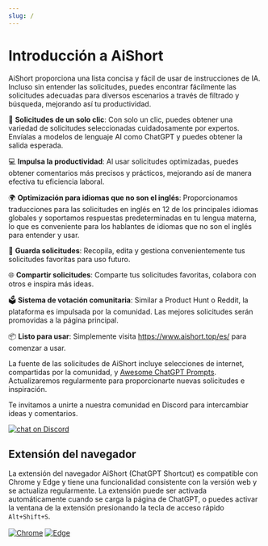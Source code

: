 ```yaml
---
slug: /
---
```


# Introducción a AiShort

AiShort proporciona una lista concisa y fácil de usar de instrucciones de IA. Incluso sin entender las solicitudes, puedes encontrar fácilmente las solicitudes adecuadas para diversos escenarios a través de filtrado y búsqueda, mejorando así tu productividad.

🚀 **Solicitudes de un solo clic**: Con solo un clic, puedes obtener una variedad de solicitudes seleccionadas cuidadosamente por expertos. Envíalas a modelos de lenguaje AI como ChatGPT y puedes obtener la salida esperada.

💻 **Impulsa la productividad**: Al usar solicitudes optimizadas, puedes obtener comentarios más precisos y prácticos, mejorando así de manera efectiva tu eficiencia laboral.

🌍 **Optimización para idiomas que no son el inglés**: Proporcionamos traducciones para las solicitudes en inglés en 12 de los principales idiomas globales y soportamos respuestas predeterminadas en tu lengua materna, lo que es conveniente para los hablantes de idiomas que no son el inglés para entender y usar.

💾 **Guarda solicitudes**: Recopila, edita y gestiona convenientemente tus solicitudes favoritas para uso futuro.

🌐 **Compartir solicitudes**: Comparte tus solicitudes favoritas, colabora con otros e inspira más ideas.

🗳️ **Sistema de votación comunitaria**: Similar a Product Hunt o Reddit, la plataforma es impulsada por la comunidad. Las mejores solicitudes serán promovidas a la página principal.

📦 **Listo para usar**: Simplemente visita https://www.aishort.top/es/ para comenzar a usar.

La fuente de las solicitudes de AiShort incluye selecciones de internet, compartidas por la comunidad, y [Awesome ChatGPT Prompts](https://github.com/f/awesome-chatgpt-prompts). Actualizaremos regularmente para proporcionarte nuevas solicitudes e inspiración.

Te invitamos a unirte a nuestra comunidad en Discord para intercambiar ideas y comentarios.

<a href="https://discord.gg/PZTQfJ4GjX">
   <img src="https://img.shields.io/discord/1048780149899939881?color=%2385c8c8&label=Discord&logo=discord&style=for-the-badge" alt="chat on Discord" />
</a>

## Extensión del navegador

La extensión del navegador AiShort (ChatGPT Shortcut) es compatible con Chrome y Edge y tiene una funcionalidad consistente con la versión web y se actualiza regularmente. La extensión puede ser activada automáticamente cuando se carga la página de ChatGPT, o puedes activar la ventana de la extensión presionando la tecla de acceso rápido `Alt+Shift+S`.

<a href="https://chrome.google.com/webstore/detail/chatgpt-shortcut/blcgeoojgdpodnmnhfpohphdhfncblnj">
  <img src="https://img.newzone.top/2023-06-05-12-28-49.png?imageMogr2/format/webp"  alt="Chrome" valign="middle" /></a>

<a href="https://microsoftedge.microsoft.com/addons/detail/chatgpt-shortcut/hnggpalhfjmdhhmgfjpmhlfilnbmjoin">
  <img src="https://img.newzone.top/2023-06-05-12-26-20.png?imageMogr2/format/webp" alt="Edge" valign="middle" /></a>
